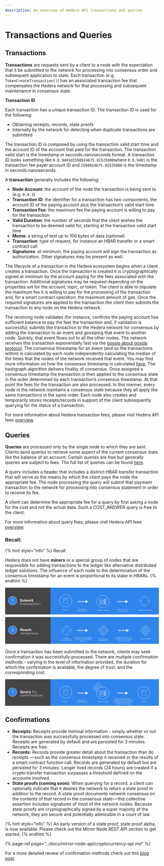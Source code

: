 ```yaml
---
description: An overview of Hedera API transactions and queries
---
```


# Transactions and Queries

## Transactions

**Transactions** are requests sent by a client to a node with the expectation that it be submitted to the network for processing into consensus order and subsequent application to state. Each transaction \(e.g. `TokenCreateTransaction()`\) has an associated transaction fee that compensates the Hedera network for that processing and subsequent maintenance in consensus state. 

**Transaction ID**

Each transaction has a unique transaction ID. The transaction ID is used for the following:

* Obtaining receipts, records, state proofs
* Internally by the network for detecting when duplicate transactions are submitted

The transaction ID is composed by using the transaction valid start time and the account ID of the account that paid for the transaction. The transaction valid start is the timestamp in seconds.nanoseconds format. A transaction ID looks something like  `0.0.9401@1598924675.82525000`where `0.0.9401` is the transaction fee payer account ID and `1598924675.82525000` is the timestamp in seconds.nanoseconds.

A **transaction** generally includes the following:

* **Node Account**: the account of the node the transaction is being sent to \(e.g. `0.0.3`\)
* **Transaction ID**: the identifier for a transaction has two components, the account ID of the paying account plus the transaction’s valid start time
* **Transaction Fee**: the maximum fee the paying account is willing to pay for the transaction
* **Valid Duration**: the number of seconds that the client wishes the transaction to be deemed valid for, starting at the transaction valid start time
* **Memo**:  a string of text up to 100 bytes of data \(optional\)
* **Transaction**: type of request, for instance an HBAR transfer or a smart contract call
* **Signatures**: at minimum, the paying account will sign the transaction as authorization. Other signatures may be present as well.

The lifecycle of a transaction in the Hedera ecosystem begins when a client creates a transaction. Once the transaction is created it is cryptographically signed at minimum by the account paying for the fees associated with the transaction. Additional signatures may be required depending on the properties set for the account, topic, or token. The client is able to stipulate the maximum fee it is willing to pay for the processing of the transaction and, for a smart contract operation, the maximum amount of gas. Once the required signatures are applied to the transaction the client then submits the transaction to any node on the Hedera network.

The receiving node validates \(for instance, confirms the paying account has sufficient balance to pay the fee\) the transaction and, if validation is successful, submits the transaction to the Hedera network for consensus by adding the transaction to an event and gossiping that event to another node. Quickly, that event flows out to all the other nodes. The network receives this transaction exponentially fast via the [gossip about gossip protocol](https://docs.hedera.com/docs/gossip-about-gossip). The consensus timestamp for an event \(and so the transactions within\) is calculated by each node independently calculating the median of the times that the nodes of the network received that event. You may find more information on how the consensus timestamp is calculated [here](https://docs.hedera.com/docs/hashgraph-overview#section-fair-timestamps). The hashgraph algorithm delivers finality of consensus. Once assigned a consensus timestamp the transaction is then applied to the consensus state in the order determined by each transaction’s consensus timestamp. At that point the fees for the transaction are also processed. In this manner, every node in the network maintains a consensus state because they all apply the same transactions in the same order. Each node also creates and temporarily stores receipts/records in support of the client subsequently querying for the status of a transaction.

For more information about Hedera transaction fees, please visit Hedera API fees [overview](https://www.hedera.com/fees).

## Queries

**Queries** are processed only by the single node to which they are sent. Clients send queries to retrieve some aspect of the current consensus state like the balance of an account. Certain queries are free but generally queries are subject to fees. The full list of queries can be found [here](https://app.gitbook.com/@docs-hedera/s/guides/~/drafts/-MHF35QPYQblNVmw4nQk/docs/sdks/queries). 

A query includes a header that includes a distinct HBAR transfer transaction that will serve as the means by which the client pays the node the appropriate fee. The node processing the query will submit that payment transaction to the network for processing into consensus statement in order to receive its fee.

A client can determine the appropriate fee for a query by first asking a node for the cost and not the actual data. Such a COST\_ANSWER query is free to the client.

For more information about query fees, please visit Hedera API fees [overview](https://www.hedera.com/fees).

### Recall:

{% hint style="info" %}
Recall   
  
Hedera does not have **miners** or a special group of nodes that are responsible for adding transactions to the ledger like alternative distributed ledger solutions. The influence of each node to the determination of the consensus timestamp for an event is proportional to its stake in HBARs.
{% endhint %}

![](../.gitbook/assets/transaction-flow.png)

Once a transaction has been submitted to the network, clients may seek confirmation it was successfully processed. There are multiple confirmation methods - varying in the level of information provided, the duration for which the confirmation is available, the degree of trust, and the corresponding cost.

![](../.gitbook/assets/query-confirmation.png)

## Confirmations

* **Receipts:** Receipts provide minimal information - simply whether or not the transaction was successfully processed into consensus state. Receipts are generated by default and are persisted for 3 minutes. Receipts are free.
* **Records:** Records provide greater detail about the transaction than do receipts — such as the consensus timestamp it received or the results of a smart contract function call. Records are generated by default but are persisted for 3 minutes. Longer lived records \(24 hours\) are created if a crypto transfer transaction surpasses a threshold defined on the accounts involved.
* **State proofs \(coming soon\):** When querying for a record, a client can optionally indicate that it desires the network to return a state proof in addition to the record. A state proof documents network consensus on the contents of that record in the consensus state — this collective assertion includes signatures of most of the network nodes. Because state proofs are cryptographically signed by a super majority of the network, they are secure and potentially admissible in a court of law.

{% hint style="info" %}
An early version of a state proof, state proof alpha, is now available. Please check out the Mirror Node REST API section to get started. 
{% endhint %}

{% page-ref page="../docs/mirror-node-api/cryptocurrency-api.md" %}



For a more detailed review of confirmation methods check out this [blog post](https://www.hedera.com/blog/transaction-confirmation-methods-in-hedera).

